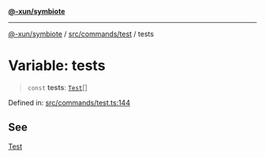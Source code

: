 [**@-xun/symbiote**](../../../../README.md)

***

[@-xun/symbiote](../../../../README.md) / [src/commands/test](../README.md) / tests

# Variable: tests

> `const` **tests**: [`Test`](../enumerations/Test.md)[]

Defined in: [src/commands/test.ts:144](https://github.com/Xunnamius/symbiote/blob/fda4254d9bfeb125461ee3377ddb123772e5d050/src/commands/test.ts#L144)

## See

[Test](../enumerations/Test.md)
